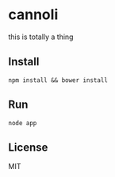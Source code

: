 # cannoli
this is totally a thing

## Install

```shell
npm install && bower install
```

## Run


```shell
node app
```

## License
MIT
